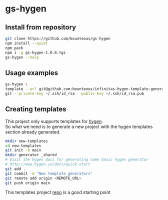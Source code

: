 # gs-hygen

## Install from repository
```bash
git clone https://github.com/bounteous/gs-hygen
npm install --quiet
npm pack
npm i -g gs-hygen-1.0.0.tgz
gs-hygen --help
```

## Usage examples

```bash
gs-hygen \
template --url git@github.com:bounteous/infinitas-hygen-template-generators.git --generator nvm,docker-node-lts --output /tmp/generator-demo-repo \
git --private-key ~/.ssh/id_rsa --public-key ~/.ssh/id_rsa.pub
```

## Creating templates

This project only supports templates for <a href="https://www.npmjs.com/package/hygen">hygen</a>.
<br />
So what we need is to generate a new project with the hygen templates section already generated.

```bash
mkdir new-templates
cd new-templates
git init -b main
mkdir generator _shared
# Visit the hygen docs for generating some basic hygen generator
# http://www.hygen.io/docs/quick-start
git add .
git commit -m "New template generators"
git remote add origin <REMOTE_URL>
git push origin main
```

This templates project <a href="https://github.com/bounteous/infinitas-hygen-template-generators">repo</a> is a good starting point